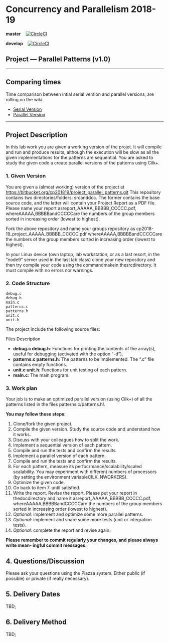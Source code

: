 # Concurrency and Parallelism 2018-19

**master** &nbsp;&nbsp; [![CircleCI](https://circleci.com/gh/jelvs/CP-Project/tree/master.svg?style=svg&circle-token=66b0c6a8f10186f9958444d5c6e045e6df10840c)](https://circleci.com/gh/jelvs/CP-Project/tree/master)

**develop** &nbsp;&nbsp; [![CircleCI](https://circleci.com/gh/jelvs/CP-Project/tree/develop.svg?style=svg&circle-token=66b0c6a8f10186f9958444d5c6e045e6df10840c)](https://circleci.com/gh/jelvs/CP-Project/tree/develop)

## Project — Parallel Patterns (v1.0)
---

## Comparing times

Time comparison between intial serial version and parallel versions, are rolling on the wiki.

* [Serial Version](https://github.com/jelvs/CP-Project/wiki/Initial-Code-Times)
* [Parallel Version](https://github.com/jelvs/CP-Project/wiki/Parallel-Version-Times)

---
## Project Description

In this lab work you are given a working version of the projet. It will compile and run and produce results, although the execution will be slow as all the given implementations for the patterns are sequential. You are asked to study the given code a create parallel versions of the patterns using Cilk+.

### 1. Given Version

You are given a (almost working) version of the project at https://bitbucket.org/cp201819/project_parallel_patterns.git
This repository contains two directories/folders: srcanddoc. The former contains the base
source code, and the latter will contain your Project Report as a PDF file. Please name your report
asreport_AAAAA_BBBBB_CCCCC.pdf, whereAAAAA,BBBBBandCCCCCare the numbers of the group
members sorted in increasing order (lowest to highest).

Fork the above repository and name your groups repository as
cp2018-19_project_AAAAA_BBBBB_CCCCC.pdf
whereAAAAA,BBBBBandCCCCCare the numbers of the group members sorted in increasing
order (lowest to highest).

In your Linux device (own laptop, lab workstation, or as a last resort, in the “node9” server
used in the last lab class) clone your new repository and then try compile your code using the
commandmakein thesrcdirectory. It must compile with no errors nor warnings.

### 2. Code Structure

```
debug.c 
debug.h 
main.c
patterns.c
patterns.h
unit.c
unit.h
```

The project include the following source files:

Files Description
* **debug.c debug.h**: Functions for printing the contents of the array(s), useful for debugging (activated with the option “-d”).
* **patterns.c patterns.h**: The patterns to be implemented. The “.c” file contains empty functions.
* **unit.c unit.h**: Functions for unit testing of each pattern.
* **main.c**: The main program.

### 3. Work plan

Your job is to make an optimized parallel version (using Cilk+) of all the patterns listed in the files
patterns.c/patterns.h!.

**You may follow these steps:**
1. Clone/fork the given project.
2. Compile the given version. Study the source code and understand how it works.
3. Discuss with your colleagues how to split the work.
4. Implement a sequential version of each pattern.
5. Compile and run the tests and confirm the results.
6. Implement a parallel version of each pattern.
7. Compile and run the tests and confirm the results.
8. For each pattern, measure its perfocrmance/scalability/scaled scalability. You may experiment with different numbers of processors (by setting the environment variableCILK_NWORKERS).
9. Optimize the given code.
10. Go back to item 7. until satisfied.
11. Write the report. Revise the report. Please put your report in thedocdirectory and name it
asreport_AAAAA_BBBBB_CCCCC.pdf, whereAAAAA,BBBBBandCCCCCare the numbers of the
group members sorted in increasing order (lowest to highest).
12. _Optional:_ implement and optimize some more parallel patterns.
13. _Optional:_ implement and share some more tests (unit or integration tests).
14. _Optional:_ complete the report and revise again.

**Please remember to commit regularly your changes, and please always write mean-
ingful commit messages.**

## 4. Questions/Discussion

Please ask your questions using the Piazza system. Either public (if possible) or private (if really
necessary).

## 5. Delivery Dates
TBD;

## 6. Delivery Method
TBD;


